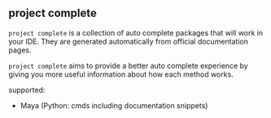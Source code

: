 

## project complete
`project complete` is a collection of auto complete packages that will work in your IDE. They are generated automatically from official documentation pages. 

`project complete` aims to provide a better auto complete experience by giving you more useful information about how each method works.


supported:
- Maya (Python: cmds including documentation snippets)

